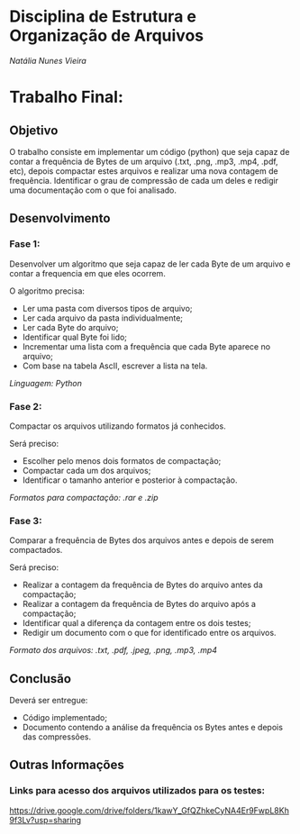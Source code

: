 # Disciplina de Estrutura e Organização de Arquivos

*Natália Nunes Vieira*

# Trabalho Final:

## Objetivo
O trabalho consiste em implementar um código (python) que seja capaz de contar a frequência de Bytes de um arquivo (.txt, .png, .mp3, .mp4, .pdf, etc), depois compactar estes arquivos e realizar uma nova contagem de frequência. Identificar o grau de compressão de cada um deles e redigir uma documentação com o que foi analisado.

## Desenvolvimento

### Fase 1:

Desenvolver um algoritmo que seja capaz de ler cada Byte de um arquivo e contar a frequencia em que eles ocorrem.

  O algoritmo precisa:
  - Ler uma pasta com diversos tipos de arquivo;
  - Ler cada arquivo da pasta individualmente;
  - Ler cada Byte do arquivo;
  - Identificar qual Byte foi lido;
  - Incrementar uma lista com a frequência que cada Byte aparece no arquivo;
  - Com base na tabela AscII, escrever a lista na tela.
  
_Linguagem: Python_

### Fase 2:

Compactar os arquivos utilizando formatos já conhecidos.

  Será preciso:
  - Escolher pelo menos dois formatos de compactação;
  - Compactar cada um dos arquivos;
  - Identificar o tamanho anterior e posterior à compactação.
  
_Formatos para compactação: .rar e .zip_

### Fase 3:

Comparar a frequência de Bytes dos arquivos antes e depois de serem compactados.

  Será preciso:
  - Realizar a contagem da frequência de Bytes do arquivo antes da compactação;
  - Realizar a contagem da frequência de Bytes do arquivo após a compactação;
  - Identificar qual a diferença da contagem entre os dois testes;
  - Redigir um documento com o que for identificado entre os arquivos.
  
  _Formato dos arquivos: .txt, .pdf, .jpeg, .png, .mp3, .mp4_
  </br>
  
 ## Conclusão
 
 Deverá ser entregue:
  - Código implementado;
  - Documento contendo a análise da frequência os Bytes antes e depois das compressões.
 
 ## Outras Informações
 
 ### Links para acesso dos arquivos utilizados para os testes:
  
  https://drive.google.com/drive/folders/1kawY_GfQZhkeCyNA4Er9FwpL8Kh9f3Lv?usp=sharing
 
